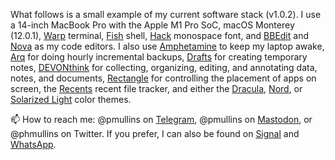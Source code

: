 What follows is a small example of my current software stack (v1.0.2). I use a 14-inch MacBook Pro with the Apple M1 Pro SoC, macOS 
Monterey (12.0.1), [Warp](https://www.warp.dev/) terminal, [Fish](https://github.com/fish-shell/fish-shell) shell, 
[Hack](https://sourcefoundry.org/hack/) monospace font, and [BBEdit](https://www.barebones.com/products/bbedit/) and [Nova](https://nova.app/) 
as my code editors. I also use [Amphetamine](https://apps.apple.com/us/app/amphetamine/id937984704?mt=12) to keep my laptop awake, 
[Arq](https://www.arqbackup.com/) for doing hourly incremental backups, [Drafts](https://getdrafts.com/) for creating temporary notes, 
[DEVONthink](https://www.devontechnologies.com/apps/devonthink) for collecting, organizing, editing, and annotating data, notes, and documents, 
[Rectangle](https://github.com/rxhanson/Rectangle) for controlling the placement of apps on screen, the [Recents](https://recentsapp.com/) 
recent file tracker, and either the [Dracula](https://draculatheme.com/), [Nord](https://www.nordtheme.com/), or [Solarized Light](https://ethanschoonover.com/solarized/) 
color themes.

📫 How to reach me: @pmullins on [Telegram](https://telegram.org/), @pmullins on [Mastodon](https://masthead.social), or @phmullins on 
Twitter. If you prefer, I can also be found on [Signal](https://signal.org/download/) and [WhatsApp](https://www.whatsapp.com/).